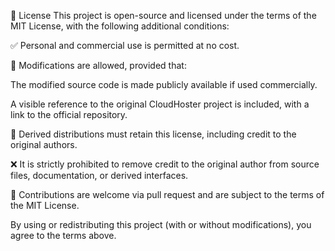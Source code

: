 📄 License
This project is open-source and licensed under the terms of the MIT License, with the following additional conditions:

✅ Personal and commercial use is permitted at no cost.

🔁 Modifications are allowed, provided that:

The modified source code is made publicly available if used commercially.

A visible reference to the original CloudHoster project is included, with a link to the official repository.

🧠 Derived distributions must retain this license, including credit to the original authors.

❌ It is strictly prohibited to remove credit to the original author from source files, documentation, or derived interfaces.

🤝 Contributions are welcome via pull request and are subject to the terms of the MIT License.

By using or redistributing this project (with or without modifications), you agree to the terms above.
